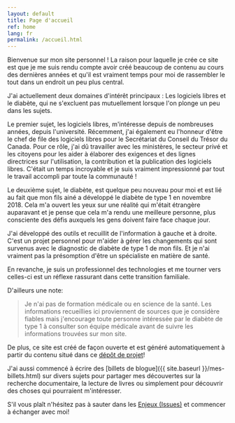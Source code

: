 ```yaml
---
layout: default
title: Page d'accueil
ref: home
lang: fr
permalink: /accueil.html
---
```

Bienvenue sur mon site personnel !
La raison pour laquelle je crée ce site est que je me suis rendu compte avoir créé beaucoup de contenu au cours des dernières années et qu'il est vraiment temps pour moi de rassembler le tout dans un endroit un peu plus central.

J'ai actuellement deux domaines d'intérêt principaux : Les logiciels libres et le diabète, qui ne s'excluent pas mutuellement lorsque l'on plonge un peu dans les sujets.

Le premier sujet, les logiciels libres, m'intéresse depuis de nombreuses années, depuis l'université.
Récemment, j'ai également eu l'honneur d'être le chef de file des logiciels libres pour le Secrétariat du Conseil du Trésor du Canada.
Pour ce rôle, j'ai dû travailler avec les ministères, le secteur privé et les citoyens pour les aider à élaborer des exigences et des lignes directrices sur l'utilisation, la contribution et la publication des logiciels libres.
C'était un temps incroyable et je suis vraiment impressionné par tout le travail accompli par toute la communauté !

Le deuxième sujet, le diabète, est quelque peu nouveau pour moi et est lié au fait que mon fils ainé a développé le diabète de type 1 en novembre 2018.
Cela m'a ouvert les yeux sur une réalité qui m'était étrangère auparavant et je pense que cela m'a rendu une meilleure personne, plus consciente des défis auxquels les gens doivent faire face chaque jour.

J'ai développé des outils et recuillit de l'information à gauche et à droite.
C'est un projet personnel pour m'aider à gérer les changements qui sont survenus avec le diagnostic de diabète de type 1 de mon fils.
Et je n'ai vraiment pas la présomption d'être un spécialiste en matière de santé.

En revanche, je suis un professionnel des technologies et me tourner vers celles-ci est un réflexe rassurant dans cette transition familiale.

D'ailleurs une note:

>Je n'ai pas de formation médicale ou en science de la santé.
>Les informations recueillies ici proviennent de sources que je considère fiables mais j'encourage toute personne intéressée par le diabète de type 1 à consulter son équipe médicale avant de suivre les informations trouvées sur mon site.

De plus, ce site est créé de façon ouverte et est généré automatiquement à partir du contenu situé dans ce [dépôt de projet](https://github.com/gcharest/gcharest.github.io)!

J'ai aussi commencé à écrire des [billets de blogue]({{ site.baseurl }}/mes-billets.html) sur divers sujets pour partager mes découvertes sur la recherche documentaire, la lecture de livres ou simplement pour découvrir des choses qui pourraient m'intéresser.

S'il vous plaît n'hésitez pas à sauter dans les [Enjeux (Issues)](https://github.com/gcharest/gcharest.github.io/issues) et commencer à échanger avec moi!
